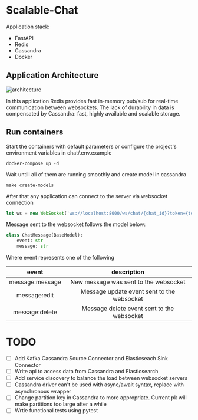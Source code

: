 # Scalable-Chat

Application stack:

* FastAPI
* Redis
* Cassandra
* Docker


## Application Architecture
![architecture](https://uc583fcec2add7a8da090f32d27c.previews.dropboxusercontent.com/p/thumb/ABzfENvKKPBKt_f0Labt3VLgHz64WMKnB1eLR-WOQ0kvTAaDsMo5VPjAJ91Bl7KmTzFlT-E2Gb0nVC6N2fA0SQxAsO2pX4QVDMO_ScLPrRlMkceX-7sJfORkxoQEbVdlNX8bLD8u6y62YYMaf6oCIuSGxXJEdvOEMyswuRqGIUujXk9mCB66hCHg2NZb166AEiIdAmMK_sIWMX5JMQeDosk55t_TMFZDX8SZnFlesq4zSpwaVPYr_wG9aN_ViKS93la-Th_mX9ZfGCJmxNjFOc7s1vF-K23wQTfiKb8lGBqZV4Q8zi_dQr6COo49-rf2hTCw36IFlkCtOHYZdvYkaK4Hh5whOIWJSJ4m0i1405mPzlUOGFy_urogqNnlt2yO5_GMOPmdwmf5O-Mv_UsvVX4BZKbPtorOQWVUnPNuW43qPw/p.png)

In this application Redis provides fast in-memory pub/sub for real-time communication between websockets. The lack of durability in data is compensated by Cassandra: fast, highly available and scalable storage.


## Run containers
Start the containers with default parameters or configure the project's environment variables in chat/.env.example
```
docker-compose up -d
```
Wait untill all of them are running smoothly and create model in cassandra
```
make create-models
```

After that any application can connect to the server via websocket connection
```javascript
let ws = new WebSocket('ws://localhost:8000/ws/chat/{chat_id}?token={token}')
```

Message sent to the websocket follows the model below:
```python
class ChatMessage(BaseModel):
    event: str
    message: str
```
Where event represents one of the following

|    **event**    |               **description**              |
|:---------------:|:------------------------------------------:|
| message:message | New message was sent to the websocket      |
| message:edit    | Message update event sent to the websocket |
| message:delete  | Message delete event sent to the websocket |


# TODO

- [ ] Add Kafka Cassandra Source Connector and Elasticseach Sink Connector
- [ ] Write api to access data from Cassandra and Elasticsearch
- [ ] Add service discovery to balance the load between websocket servers
- [ ] Cassandra driver can't be used with async/await syntax, replace with asynchronous wrapper
- [ ] Change partition key in Cassandra to more appropriate. Current pk will make partitions too large after a while
- [ ] Wrtie functional tests using pytest

